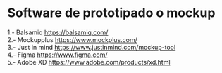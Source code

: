 # Software de prototipado o mockup

1.- Balsamiq  https://balsamiq.com/  
2.- Mockupplus  https://www.mockplus.com/  
3.- Just in mind  https://www.justinmind.com/mockup-tool  
4.- Figma  https://www.figma.com/   
5.- Adobe XD  https://www.adobe.com/products/xd.html  

